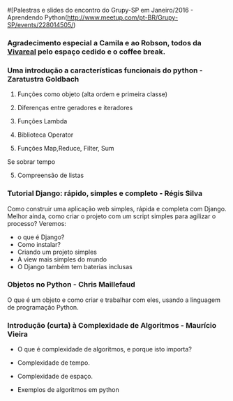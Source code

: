 #[Palestras e slides do encontro do Grupy-SP em Janeiro/2016 - Aprendendo Python(http://www.meetup.com/pt-BR/Grupy-SP/events/228014505/)

### Agradecimento especial a Camila e ao Robson, todos da [Vivareal](http://www.vivareal.com.br/) pelo espaço cedido e o coffee break.

### Uma introdução a características funcionais do python - Zaratustra Goldbach 


1. Funções como objeto (alta ordem e primeira classe)

3. Diferenças entre geradores e iteradores

2. Funções Lambda

3. Biblioteca Operator

4. Funções Map,Reduce, Filter, Sum

Se sobrar tempo

5. Compreensão de listas

### Tutorial Django: rápido, simples e completo - Régis Silva

Como construir uma aplicação web simples, rápida e completa com Django.
Melhor ainda, como criar o projeto com um script simples para agilizar o processo?
Veremos:
- o que é Django?
- Como instalar?
- Criando um projeto simples
- A view mais simples do mundo
- O Django também tem baterias inclusas

### Objetos no Python - Chris Maillefaud

O que é um objeto e como criar e trabalhar com eles, usando a linguagem de programação Python.

### Introdução (curta) à Complexidade de Algoritmos - Maurício Vieira 

* O que é complexidade de algoritmos, e porque isto importa?

* Complexidade de tempo.

* Complexidade de espaço.

* Exemplos de algoritmos em python


